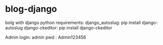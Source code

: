# blog-django
bolg with django python
requirements:
django_autoslug:
pip install django-autoslug
django-ckeditor:
pip install django-ckeditor

Admin login: admin
      pwd  : Admin123456  
